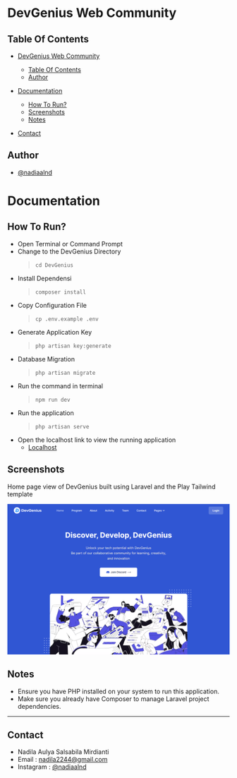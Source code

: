 # DevGenius Web Community

## Table Of Contents

- [DevGenius Web Community](#coding-test-finplan-50)

  - [Table Of Contents](#table-of-contents)
  - [Author](#author)
- [Documentation](#documentation)

  - [How To Run?](#how-to-run)
  - [Screenshots](#screenshots)
  - [Notes](#notes)
- [Contact](#contact)

## Author

- [@nadiaalnd](https://github.com/nadiaalnd)

# Documentation

## How To Run?

- Open Terminal or Command Prompt
- Change to the DevGenius Directory
  > ```
  > cd DevGenius
  > ```
- Install Dependensi
  > ```
  > composer install
  > ```
- Copy Configuration File
  > ```
  > cp .env.example .env
  > ```
- Generate Application Key
  > ```
  > php artisan key:generate
  > ```
- Database Migration
  > ```
  > php artisan migrate
  > ```
- Run the command in terminal
  > ```
  > npm run dev
  > ```
- Run the application
  > ```
  > php artisan serve
  > ```
- Open the localhost link to view the running application
    - [Localhost](http://127.0.0.1:8000/)

## Screenshots

Home page view of DevGenius built using Laravel and the Play Tailwind template

  ![Home Page](./public/assets/images/DevGenius.png)

## Notes

- Ensure you have PHP installed on your system to run this application.
- Make sure you already have Composer to manage Laravel project dependencies.

---

## Contact

- Nadila Aulya Salsabila Mirdianti
- Email : nadila2244@gmail.com
- Instagram : [@nadiaalnd](https://instagram.com/nadiaalnd)
